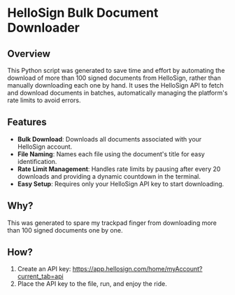 # HelloSign Bulk Document Downloader

## Overview
This Python script was generated to save time and effort by automating the download of more than 100 signed documents from HelloSign, rather than manually downloading each one by hand. It uses the HelloSign API to fetch and download documents in batches, automatically managing the platform's rate limits to avoid errors.

## Features
- **Bulk Download**: Downloads all documents associated with your HelloSign account.
- **File Naming**: Names each file using the document's title for easy identification.
- **Rate Limit Management**: Handles rate limits by pausing after every 20 downloads and providing a dynamic countdown in the terminal.
- **Easy Setup**: Requires only your HelloSign API key to start downloading.

## Why?
This was generated to spare my trackpad finger from downloading more than 100 signed documents one by one.

## How?
1. Create an API key: https://app.hellosign.com/home/myAccount?current_tab=api
2. Place the API key to the file, run, and enjoy the ride. 
